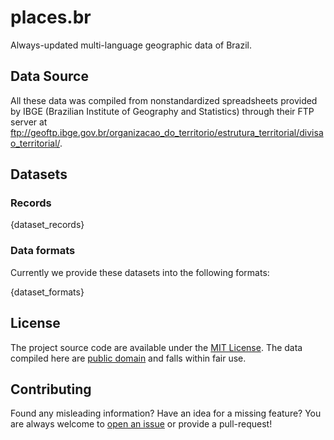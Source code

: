 # places.br

Always-updated multi-language geographic data of Brazil.

## Data Source

All these data was compiled from nonstandardized spreadsheets provided by IBGE (Brazilian Institute of Geography and Statistics) through their FTP server at <ftp://geoftp.ibge.gov.br/organizacao_do_territorio/estrutura_territorial/divisao_territorial/>.

## Datasets

### Records

{dataset_records}

### Data formats

Currently we provide these datasets into the following formats:

{dataset_formats}

## License

The project source code are available under the [MIT License](src/LICENSE). The data compiled here are [public domain](data/LICENSE) and falls within fair use.

## Contributing

Found any misleading information? Have an idea for a missing feature? You are always welcome to [open an issue](https://github.com/paulofreitas/places.br/issues) or provide a pull-request!
